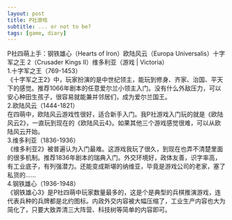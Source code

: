 ```yaml
---
layout: post
title: P社游戏
subtitle: ... or not to be?
tags: [game, diary]
---
```


P社四萌上手：钢铁雄心（Hearts of Iron）欧陆风云（Europa Universalis）十字军之王 2（Crusader Kings II）维多利亚（游戏 | Victoria）  
1.十字军之王（769-1453）  
《十字军之王2》中，玩家扮演的是中世纪领主，能玩到修身、齐家、治国、平天下的感觉。推荐1066年剧本的任意爱尔兰小领主入门。没有什么外敌压力，可以安心种田生孩子，很容易就能兼并邻居们，成为爱尔兰国王。  
2.欧陆风云（1444-1821）  
在四萌中，欧陆风云游戏性很好，适合新手入门。我P社游戏入门玩的就是《欧陆风云2》，一直玩到现在的《欧陆风云4》。如果其他三个游戏感觉很难，可以从欧陆风云开始。  
3.维多利亚（1836-1936）  
《维多利亚2》被普遍认为入门最难。这游戏我玩了很久，到现在也弄不清楚里面的很多机制。推荐1836年剧本的瑞典入门。外交环境好，政体友善，识字率高，有工业底子，有列强潜力。还能变成斯堪的纳维亚，毕竟是游戏公司的老家，塞了私货的……    
4.钢铁雄心（1936-1948）  
《钢铁雄心3》是P社四萌中玩家数量最多的，这是个是典型的兵棋推演游戏，连代表兵种的兵牌都是北约图标。内政外交内容被大幅压缩了，工业生产内容也大为简化了，只要大致弄清三大阵营、科技树等简单的内容即可。   
